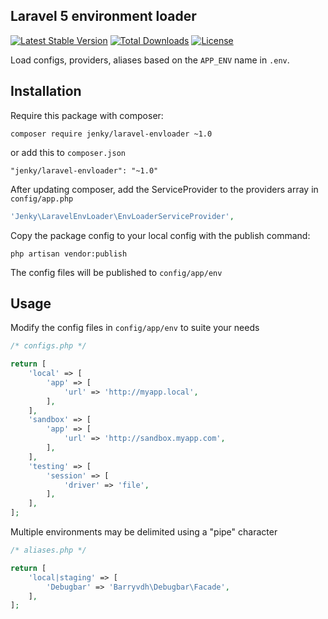 ## Laravel 5 environment loader

[![Latest Stable Version](https://poser.pugx.org/jenky/laravel-envloader/v/stable.svg)](https://packagist.org/packages/jenky/laravel-envloader) 
[![Total Downloads](https://poser.pugx.org/jenky/laravel-envloader/downloads.svg)](https://packagist.org/packages/jenky/laravel-envloader) 
[![License](https://poser.pugx.org/jenky/laravel-envloader/license.svg)](https://packagist.org/packages/jenky/laravel-envloader)

Load configs, providers, aliases based on the `APP_ENV` name in `.env`.

## Installation
Require this package with composer:

```
composer require jenky/laravel-envloader ~1.0
```

or add this to `composer.json`

```
"jenky/laravel-envloader": "~1.0"
```

After updating composer, add the ServiceProvider to the providers array in `config/app.php`
```php
'Jenky\LaravelEnvLoader\EnvLoaderServiceProvider',
```

Copy the package config to your local config with the publish command:

```
php artisan vendor:publish
```
The config files will be published to `config/app/env`

## Usage

Modify the config files in `config/app/env` to suite your needs
```php
/* configs.php */

return [
	'local' => [
		'app' => [
			'url' => 'http://myapp.local',
		],
	],
	'sandbox' => [
		'app' => [
			'url' => 'http://sandbox.myapp.com',
		],
	],
	'testing' => [
		'session' => [
			'driver' => 'file',
		],
	],
];
```

Multiple environments may be delimited using a "pipe" character
```php
/* aliases.php */

return [
	'local|staging' => [
		'Debugbar' => 'Barryvdh\Debugbar\Facade',
	],
];
```